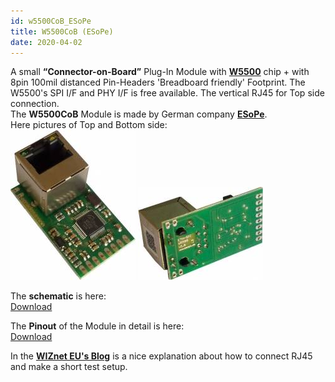```yaml
---
id: w5500CoB_ESoPe
title: W5500CoB (ESoPe)
date: 2020-04-02
---
```


A small **“Connector-on-Board”** Plug-In Module with
**[W5500](../Product/iEthernet/W5500/Overview.md)** chip + with 8pin 100mil distanced
Pin-Headers 'Breadboard friendly' Footprint. The W5500's SPI I/F and PHY
I/F is free available. The vertical RJ45 for Top side connection.  
The **W5500CoB** Module is made by German company
**[ESoPe](http://esope.de/)**.  
Here pictures of Top and Bottom side:  
![](/img/var_products/third_party/w5500cob_top_002.jpg)
![](/img/var_products/third_party/w5500cob_bottom_001.jpg)  
  
The **schematic** is here:  
[Download](/img/var_products/third_party/esope_w5500cob_v1.pdf)
  
The **Pinout** of the Module in detail is here:  
[Download](/img/var_products/third_party/esope_w5500cob_v1_brd.pdf)
  
In the **[WIZnet EU's
Blog](https://wizneteu.wordpress.com/2015/04/29/w5500bob-break-out-board-with-rj45-and-espruino-pico-part-1-hardware/)**
is a nice explanation about how to connect RJ45 and make a short test
setup.